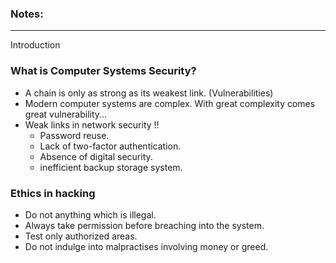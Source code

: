 ### Notes:

---

Introduction

### What is Computer Systems Security?
  * A chain is only as strong as its weakest link. (Vulnerabilities)
  * Modern computer systems are complex. With great complexity comes great vulnerability...
  * Weak links in network security !!
    * Password reuse.
    * Lack of two-factor authentication.
    * Absence of digital security.
    * inefficient backup storage system.

### Ethics in hacking
  * Do not anything which is illegal.
  * Always take permission before breaching into the system.
  * Test only authorized areas.
  * Do not indulge into malpractises involving money or greed.
